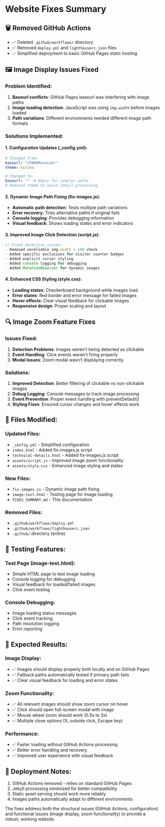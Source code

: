# Website Fixes Summary

## 🗑️ **Removed GitHub Actions**
- ✅ Deleted `.github/workflows/` directory
- ✅ Removed `deploy.yml` and `lighthouserc.json` files
- ✅ Simplified deployment to basic GitHub Pages static hosting

## 🖼️ **Image Display Issues Fixed**

### **Problem Identified:**
1. **Baseurl conflicts**: GitHub Pages baseurl was interfering with image paths
2. **Image loading detection**: JavaScript was using `img.width` before images loaded
3. **Path variations**: Different environments needed different image path formats

### **Solutions Implemented:**

#### **1. Configuration Updates (_config.yml):**
```yaml
# Changed from:
baseurl: "/PAM4Receiver"
theme: minima

# Changed to:
baseurl: ""  # Empty for simpler paths
# Removed theme to avoid Jekyll processing
```

#### **2. Dynamic Image Path Fixing (fix-images.js):**
- **Automatic path detection**: Tests multiple path variations
- **Error recovery**: Tries alternative paths if original fails
- **Console logging**: Provides debugging information
- **Visual feedback**: Shows loading states and error indicators

#### **3. Improved Image Click Detection (script.js):**
```javascript
// Fixed detection issues:
- Removed unreliable img.width < 100 check
- Added specific exclusions for visitor counter badges
- Added explicit cursor styling
- Added console logging for debugging
- Added MutationObserver for dynamic images
```

#### **4. Enhanced CSS Styling (style.css):**
- **Loading states**: Checkerboard background while images load
- **Error states**: Red border and error message for failed images
- **Hover effects**: Clear visual feedback for clickable images
- **Responsive design**: Proper scaling and layout

## 🔍 **Image Zoom Feature Fixes**

### **Issues Fixed:**
1. **Detection Problems**: Images weren't being detected as clickable
2. **Event Handling**: Click events weren't firing properly
3. **Modal Issues**: Zoom modal wasn't displaying correctly

### **Solutions:**
1. **Improved Detection**: Better filtering of clickable vs non-clickable images
2. **Debug Logging**: Console messages to track image processing
3. **Event Prevention**: Proper event handling with preventDefault()
4. **Styling Fixes**: Ensured cursor changes and hover effects work

## 📁 **Files Modified:**

### **Updated Files:**
- `_config.yml` - Simplified configuration
- `index.html` - Added fix-images.js script
- `technical-details.html` - Added fix-images.js script
- `assets/script.js` - Improved image zoom functionality
- `assets/style.css` - Enhanced image styling and states

### **New Files:**
- `fix-images.js` - Dynamic image path fixing
- `image-test.html` - Testing page for image loading
- `FIXES_SUMMARY.md` - This documentation

### **Removed Files:**
- `.github/workflows/deploy.yml`
- `.github/workflows/lighthouserc.json`
- `.github/` directory (entire)

## 🧪 **Testing Features:**

### **Test Page (image-test.html):**
- Simple HTML page to test image loading
- Console logging for debugging
- Visual feedback for loaded/failed images
- Click event testing

### **Console Debugging:**
- Image loading status messages
- Click event tracking
- Path resolution logging
- Error reporting

## 🚀 **Expected Results:**

### **Image Display:**
- ✅ Images should display properly both locally and on GitHub Pages
- ✅ Fallback paths automatically tested if primary path fails
- ✅ Clear visual feedback for loading and error states

### **Zoom Functionality:**
- ✅ All relevant images should show zoom cursor on hover
- ✅ Click should open full-screen modal with image
- ✅ Mouse wheel zoom should work (0.5x to 3x)
- ✅ Multiple close options (X, outside click, Escape key)

### **Performance:**
- ✅ Faster loading without GitHub Actions processing
- ✅ Better error handling and recovery
- ✅ Improved user experience with visual feedback

## 📝 **Deployment Notes:**
1. GitHub Actions removed - relies on standard GitHub Pages
2. Jekyll processing minimized for better compatibility
3. Static asset serving should work more reliably
4. Images paths automatically adapt to different environments

The fixes address both the structural issues (GitHub Actions, configuration) and functional issues (image display, zoom functionality) to provide a robust, working website.